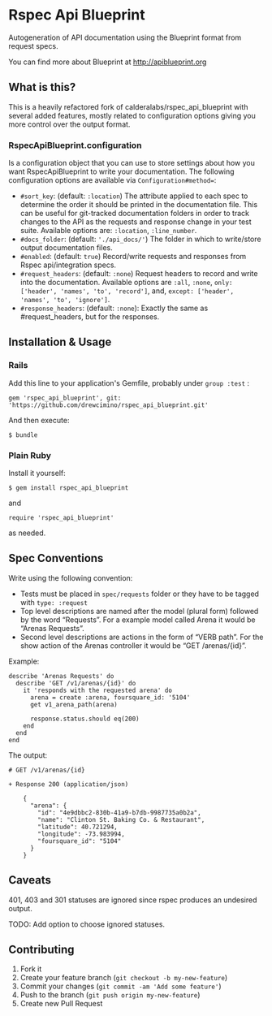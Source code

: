 # Rspec Api Blueprint

Autogeneration of API documentation using the Blueprint format from request specs.

You can find more about Blueprint at http://apiblueprint.org

## What is this?

  This is a heavily refactored fork of calderalabs/rspec_api_blueprint with several added features, mostly related to configuration options giving you more control over the output format.

### RspecApiBlueprint.configuration

  Is a configuration object that you can use to store settings about how you want RspecApiBlueprint to write your documentation. The following configuration options are available via `Configuration#method=`:

  * `#sort_key`: (default: `:location`) The attribute applied to each spec to determine the order it should be printed in the documentation file. This can be useful for git-tracked documentation folders in order to track changes to the API as the requests and response change in your test suite. Available options are: `:location`, `:line_number`.
  * `#docs_folder`: (default: `'./api_docs/'`) The folder in which to write/store output documentation files.
  * `#enabled`: (default: `true`) Record/write requests and responses from Rspec api/integration specs.
  * `#request_headers`: (default: `:none`) Request headers to record and write into the documentation. Available options are `:all`, `:none`, `only: ['header', 'names', 'to', 'record']`, and, `except: ['header', 'names', 'to', 'ignore']`.
  * `#response_headers`: (default: `:none`): Exactly the same as #request_headers, but for the responses.

## Installation & Usage

### Rails

Add this line to your application's Gemfile, probably under `group :test` :

    gem 'rspec_api_blueprint', git: 'https://github.com/drewcimino/rspec_api_blueprint.git'

And then execute:

    $ bundle

### Plain Ruby

Install it yourself:

    $ gem install rspec_api_blueprint

and

    require 'rspec_api_blueprint'

as needed.

## Spec Conventions

Write  using the following convention:

- Tests must be placed in `spec/requests` folder or they have to be tagged with `type: :request`
- Top level descriptions are named after the model (plural form) followed by the word “Requests”. For a example model called Arena it would be “Arenas Requests”.
- Second level descriptions are actions in the form of “VERB path”. For the show action of the Arenas controller it would be “GET /arenas/{id}”.

Example:

    describe 'Arenas Requests' do
      describe 'GET /v1/arenas/{id}' do
        it 'responds with the requested arena' do
          arena = create :arena, foursquare_id: '5104'
          get v1_arena_path(arena)

          response.status.should eq(200)
        end
      end
    end

The output:

    # GET /v1/arenas/{id}

    + Response 200 (application/json)

        {
          "arena": {
            "id": "4e9dbbc2-830b-41a9-b7db-9987735a0b2a",
            "name": "Clinton St. Baking Co. & Restaurant",
            "latitude": 40.721294,
            "longitude": -73.983994,
            "foursquare_id": "5104"
          }
        }

## Caveats

401, 403 and 301 statuses are ignored since rspec produces an undesired output.

TODO: Add option to choose ignored statuses.

## Contributing

1. Fork it
2. Create your feature branch (`git checkout -b my-new-feature`)
3. Commit your changes (`git commit -am 'Add some feature'`)
4. Push to the branch (`git push origin my-new-feature`)
5. Create new Pull Request
